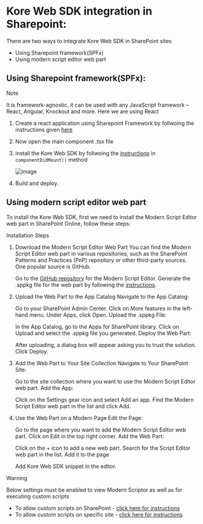 # Kore Web SDK integration in Sharepoint:
There are two ways to integrate Kore Web SDK in SharePoint sites
* Using Sharepoint framework(SPFx)
* Using modern script editor web part


## Using Sharepoint framework(SPFx):
>[!NOTE]
>It is framework-agnostic, it can be used with any JavaScript framework – React, Angular, Knockout and more. Here we are using React

1. Create a react application using Sharepoint Framework by follwoing the instructions given [here](https://learn.microsoft.com/en-us/sharepoint/dev/spfx/web-parts/get-started/build-a-hello-world-web-part)

2. Now open the main component .tsx file

3. install the Kore Web SDK by follwoing the [instructions](v2/dev?tab=readme-ov-file#-getting-started) in `componentDidMount()` method


   ![image](https://github.com/user-attachments/assets/09fcfce5-a1ab-4e83-99de-95b006a1dd7d)

4. Build and deploy.


## Using modern script editor web part

To install the Kore Web SDK, first we need to install the Modern Script Editor web part in SharePoint Online, follow these steps:

Installation Steps
1. Download the Modern Script Editor Web Part
You can find the Modern Script Editor web part in various repositories, such as the SharePoint Patterns and Practices (PnP) repository or other third-party sources. One popular source is GitHub.

   Go to the [GitHub repository](https://github.com/pnp/sp-dev-fx-webparts/tree/main/samples/react-script-editor) for the Modern Script Editor.
Generate the .sppkg file for the web part by following the [instructions](https://github.com/pnp/sp-dev-fx-webparts/tree/main/samples/react-script-editor#deploy).

2. Upload the Web Part to the App Catalog
Navigate to the App Catalog:

   Go to your SharePoint Admin Center.
Click on More features in the left-hand menu.
Under Apps, click Open.
Upload the .sppkg File:

   In the App Catalog, go to the Apps for SharePoint library.
Click on Upload and select the .sppkg file you generated.
Deploy the Web Part:

   After uploading, a dialog box will appear asking you to trust the solution. Click Deploy.
   
4. Add the Web Part to Your Site Collection
Navigate to Your SharePoint Site:

   Go to the site collection where you want to use the Modern Script Editor web part.
Add the App:

   Click on the Settings gear icon and select Add an app.
Find the Modern Script Editor web part in the list and click Add.

5. Use the Web Part on a Modern Page
Edit the Page:

   Go to the page where you want to add the Modern Script Editor web part.
Click on Edit in the top right corner.
Add the Web Part:

   Click on the + icon to add a new web part.
Search for the Script Editor web part in the list.
Add it to the page

   Add Kore Web SDK snippet in the editor.

>[!WARNING]
>Below settings must be enabled to view Modern Scriptor as well as for executing custom scripts
* To allow custom scripts on SharePoint - [click here for instructions](https://learn.microsoft.com/en-us/sharepoint/allow-or-prevent-custom-script#to-allow-custom-script-on-onedrive-or-user-created-sites)
* To allow custom scripts on specific site - [click here for instructions](https://learn.microsoft.com/en-us/sharepoint/allow-or-prevent-custom-script#change-custom-script-settings)
